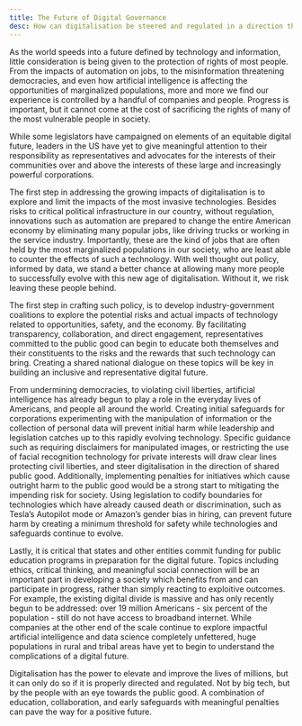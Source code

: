 ```yaml
---
title: The Future of Digital Governance
desc: How can digitalisation be steered and regulated in a direction that is beneficial and improves public well-being? 
---
```


As the world speeds into a future defined by technology and information, little consideration is being given to the protection of rights of most people. From the impacts of automation on jobs, to the misinformation threatening democracies, and even how artificial intelligence is affecting the opportunities of marginalized populations, more and more we find our experience is controlled by a handful of companies and people. Progress is important, but it cannot come at the cost of sacrificing the rights of many of the most vulnerable people in society.
 
While some legislators have campaigned on elements of an equitable digital future, leaders in the US have yet to give meaningful attention to their responsibility as representatives and advocates for the interests of their communities over and above the interests of these large and increasingly powerful corporations.
 
The first step in addressing the growing impacts of digitalisation is to explore and limit the impacts of the most invasive technologies. Besides risks to critical political infrastructure in our country, without regulation, innovations such as automation are prepared to change the entire American economy by eliminating many popular jobs, like driving trucks or working in the service industry. Importantly, these are the kind of jobs that are often held by the most marginalized populations in our society, who are least able to counter the effects of such a technology. With well thought out policy, informed by data, we stand a better chance at allowing many more people to successfully evolve with this new age of digitalisation. Without it, we risk leaving these people behind.
 
The first step in crafting such policy, is to develop industry-government coalitions to explore the potential risks and actual impacts of technology related to opportunities, safety, and the economy. By facilitating transparency, collaboration, and direct engagement, representatives committed to the public good can begin to educate both themselves and their constituents to the risks and the rewards that such technology can bring. Creating a shared national dialogue on these topics will be key in building an inclusive and representative digital future.
 
From undermining democracies, to violating civil liberties, artificial intelligence has already begun to play a role in the everyday lives of Americans, and people all around the world. Creating initial safeguards for corporations experimenting with the manipulation of information or the collection of personal data will prevent initial harm while leadership and legislation catches up to this rapidly evolving technology. Specific guidance such as requiring disclaimers for manipulated images, or restricting the use of facial recognition technology for private interests will draw clear lines protecting civil liberties, and steer digitalisation in the direction of shared public good. 
Additionally, implementing penalties for initiatives which cause outright harm to the public good would be a strong start to mitigating the impending risk for society. Using legislation to codify boundaries for technologies which have already caused death or discrimination, such as Tesla’s Autopilot mode or Amazon’s gender bias in hiring, can prevent future harm by creating a minimum threshold for safety while technologies and safeguards continue to evolve.
 
Lastly, it is critical that states and other entities commit funding for public education programs in preparation for the digital future.  Topics including ethics, critical thinking, and meaningful social connection will be an important part in developing a society which benefits from and can participate in progress, rather than simply reacting to exploitive outcomes. For example, the existing digital divide is massive and has only recently begun to be addressed: over 19 million Americans - six percent of the population - still do not have access to broadband internet. While companies at the other end of the scale continue to explore impactful artificial intelligence and data science completely unfettered, huge populations in rural and tribal areas have yet to begin to understand the complications of a digital future.
 
Digitalisation has the power to elevate and improve the lives of millions, but it can only do so if it is properly directed and regulated. Not by big tech, but by the people with an eye towards the public good. A combination of education, collaboration, and early safeguards with meaningful penalties can pave the way for a positive future.
